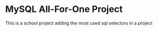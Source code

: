 # MySQL All-For-One Project

This is a school project adding the most used sql selectors in a project
